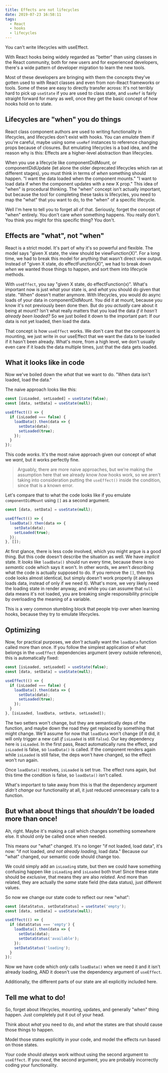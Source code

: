 ```yaml
---
title: Effects are not lifecycles
date: 2019-07-23 16:58:11
tags:
  - React
  - hooks
  - lifecycles
---
```

You can't write lifecycles with useEffect.

With React hooks being widely regarded as "better" than using classes in the React community, both for new users and for experienced developers, there's a wide pattern of developer migration to learn the new tools.

Most of these developers are bringing with them the concepts they've gotten used to with React classes and even from non-React frameworks or tools. Some of these are easy to directly transfer across: It's not terribly hard to pick up `useState` if you are used to class state, and `useRef` is fairly straight forward for many as well, once they get the basic concept of how hooks hold on to state.

## Lifecycles are "when" you do things

React class component authors are used to writing functionality in lifecycles, and lifecycles don't exist with hooks. You can *emulate* them if you're careful, maybe using some `useRef` instances to reference changing props because of closures. But emulating lifecycles is a bad idea, and the reason why is this: Effects are a higher-level abstraction than lifecycles.

When you use a lifecycle like componentDidMount, or componentDidUpdate (let alone the older deprecated lifecycles which ran at different stages), you must think in terms of *when* something should happen. "I want the data loaded when the component mounts." "I want to load data if when the component updates with a new X prop." This idea of "when" is procedural thinking. The "when" concept isn't actually important, but because the tool for completing these tasks is lifecycles, you need to map the "what" that you want to do, to the "when" of a specific lifecycle.

Well I'm here to tell you to forget all of that. Seriously, forget the concept of "when" entirely. You don't care *when* something happens. You really don't. You think you might for this specific thing? You don't.

## Effects are "what", not "when"

React is a strict model. It's part of why it's so powerful and flexible. The model says "given X state, the view should be viewFunction(X)". For a long time, we had to break this model for anything that wasn't direct view output. Instead of "given X state, do effectFunction(X)", we had to break down *when* we wanted those things to happen, and sort them into lifecycle methods.

With `useEffect`, you say "given X state, do effectFunction(x)". What's important now is just *what* your state is, and *what* you should do given that state. "When" doesn't matter anymore. With lifecycles, you would do async loads of your data in componentDidMount. You did it at mount, because you know it's not previously been done then. But do you *actually* care about it being at mount? Isn't what really matters that you load the data *if it hasn't already been loaded?* So we just boiled it down to the important part: If our data is not yet loaded, then load the data.

That concept is how `useEffect` works. We don't care that the component is mounting, we just write in our useEffect that we want the data to be loaded if it hasn't been already. What's more, from a high level, we don't usually even care if it loads the data multiple times, just that the data gets loaded.

## What it looks like in code

Now we've boiled down the *what* that we want to do. "When data isn't loaded, load the data."

The naive approach looks like this:

```jsx
const [isLoaded, setLoaded] = useState(false);
const [data, setData] = useState(null);

useEffect(() => {
  if (isLoaded === false) {
    loadData().then(data => {
      setData(data);
      setLoaded(true);
    });
  }
});
```
This code *works*. It's the most naive approach given our concept of what we *want*, but it works perfectly fine.

> Arguably, there are more naive approaches, but we're making the assumption here that we already know *how* hooks work, so we aren't taking into consideration putting the `useEffect()` inside the condition, since that is a known error.

Let's compare that to what the code looks like if you emulate `componentDidMount` using `[]` as a second argument.
```jsx
const [data, setData] = useState(null);

useEffect(() => {
  loadData().then(data => {
    setData(data);
    setLoaded(true);
  });
}, []);
```
At first glance, there is less code involved, which you might argue is a good thing. But this code doesn't describe the situation as well. We have *implicit* state. It *looks* like `loadData()` should run every time, because there is no *semantic* code which says it won't. In other words, we aren't *describing* what the code is actually supposed to do. If you remove the `[]`, then this code looks almost identical, but simply doesn't work properly (it always loads data, instead of only if we need it). What's more, we very likely need the loading state in render anyway, and while you can assume that `null` data means it's not loaded, you are breaking single responsibility principle by overloading the meaning of a variable.

This is a very common stumbling block that people trip over when learning hooks, because they try to emulate lifecycles.

## Optimizing

Now, for practical purposes, we *don't* actually want the `loadData` function called more than once. If you follow the simplest application of what belongs in the `useEffect` dependencies argument (every outside reference), this is automatically fixed:
```jsx
const [isLoaded, setLoaded] = useState(false);
const [data, setData] = useState(null);

useEffect(() => {
  if (isLoaded === false) {
    loadData().then(data => {
      setData(data);
      setLoaded(true);
    });
  }
}, [isLoaded, loadData, setData, setLoaded]);
```

The two setters won't change, but they are semantically deps of the function, and maybe down the road they get replaced by something that might change. We'll assume for now that `loadData` won't change (if it did, it will only trigger a new call *if* `isLoaded` is still `false`). Our key dependency here is `isLoaded`. In the first pass, React automatically runs the effect, and `isLoaded` is false, so `loadData()` is called. If the component renders again while `isLoaded` is still false, the deps won't have changed, so the effect won't run again.

Once `loadData()` resolves, `isLoaded` is set true. The effect runs again, but this time the condition is false, so `loadData()` isn't called.

What's important to take away from this is that the dependency argument *didn't change* our functionality at all, it just reduced unnecessary calls to a function.

## But what about things that *shouldn't* be loaded more than once!

Ah, right. Maybe it's making a call which changes something somewhere else. It should *only* be called once when needed.

This means our "what" changed. It's no longer "if not loaded, load data", it's now: "if not loaded, *and not already loading*, load data." Because our "what" changed, our semantic code should change too.

We could simply add an `isLoading` state, but then we could have something confusing happen like `isLoading` and `isLoaded` both true! Since these state should be *exclusive*, that means they are also *related*. And more than related, they are actually the *same* state field (the data status), just different values.

So now we change our state code to reflect our new "what":
```jsx
const [dataStatus, setDataStatus] = useState('empty');
const [data, setData] = useState(null);

useEffect(() => {
  if (dataStatus === 'empty') {
    loadData().then(data => {
      setData(data);
      setDataStatus('available');
    });
    setDataStatus('loading');
  }
});
```

Now we have code which *only* calls `loadData()` when we need it and it isn't already loading, AND it doesn't use the dependency argument of `useEffect`.

Additionally, the different parts of our state are all explicitly included here.

## Tell me what to do!

So, forget about lifecycles, mounting, updates, and generally "when" thing happen. Just completely put it out of your head.

Think about *what* you need to do, and *what* the states are that should cause those things to happen.

Model those states explicitly in your code, and model the effects run based on those states.

Your code should *always* work without using the second argument to `useEffect`. If you *need*, the second argument, you are probably incorrectly coding your functionality.
